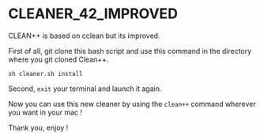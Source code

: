 # CLEANER_42_IMPROVED

CLEAN++ is based on cclean but its improved.

First of all, git clone this bash script and use this command in the directory where you git cloned Clean++.

`sh cleaner.sh install`

Second, `exit` your terminal and launch it again.

Now you can use this new cleaner by using the `clean++` command wherever you want in your mac !

Thank you, enjoy !

